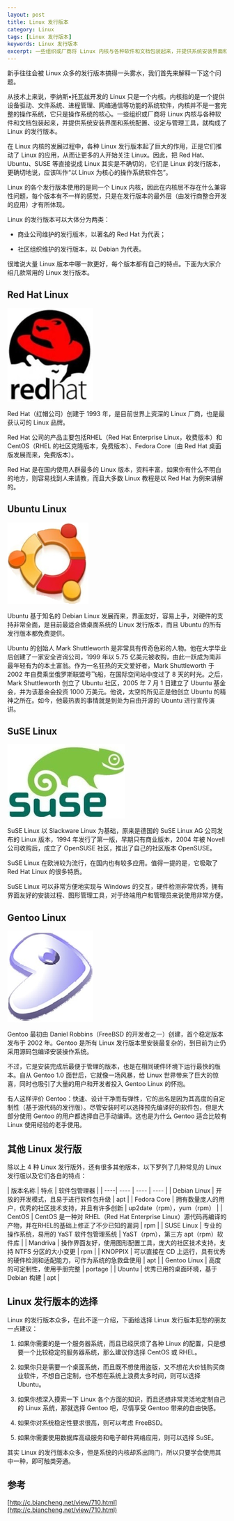 ```yaml
---
layout: post
title: Linux 发行版本
category: Linux
tags: [Linux 发行版本]
keywords: Linux 发行版本
excerpt: 一些组织或厂商将 Linux 内核与各种软件和文档包装起来，并提供系统安装界面和系统配置、设定与管理工具，就构成了 Linux 的发行版本。
---
```


新手往往会被 Linux 众多的发行版本搞得一头雾水，我们首先来解释一下这个问题。

从技术上来说，李纳斯•托瓦兹开发的 Linux 只是一个内核。内核指的是一个提供设备驱动、文件系统、进程管理、网络通信等功能的系统软件，内核并不是一套完整的操作系统，它只是操作系统的核心。一些组织或厂商将 Linux 内核与各种软件和文档包装起来，并提供系统安装界面和系统配置、设定与管理工具，就构成了 Linux 的发行版本。

在 Linux 内核的发展过程中，各种 Linux 发行版本起了巨大的作用，正是它们推动了 Linux 的应用，从而让更多的人开始关注 Linux。因此，把 Red Hat、Ubuntu、SUSE 等直接说成 Linux 其实是不确切的，它们是 Linux 的发行版本，更确切地说，应该叫作“以 Linux 为核心的操作系统软件包”。

Linux 的各个发行版本使用的是同一个 Linux 内核，因此在内核层不存在什么兼容性问题，每个版本有不一样的感觉，只是在发行版本的最外层（由发行商整合开发的应用）才有所体现。

Linux 的发行版本可以大体分为两类：

* 商业公司维护的发行版本，以著名的 Red Hat 为代表；

* 社区组织维护的发行版本，以 Debian 为代表。

很难说大量 Linux 版本中哪一款更好，每个版本都有自己的特点。下面为大家介绍几款常用的 Linux 发行版本。

## Red Hat Linux

![](/assets/images/2020/redhat.jpg)

Red Hat（红帽公司）创建于 1993 年，是目前世界上资深的 Linux 厂商，也是最获认可的 Linux 品牌。

Red Hat 公司的产品主要包括RHEL（Red Hat Enterprise Linux，收费版本）和CentOS（RHEL 的社区克隆版本，免费版本）、Fedora Core（由 Red Hat 桌面版发展而来，免费版本）。

Red Hat 是在国内使用人群最多的 Linux 版本，资料丰富，如果你有什么不明白的地方，则容易找到人来请教，而且大多数 Linux 教程是以 Red Hat 为例来讲解的。

## Ubuntu Linux

![](/assets/images/2020/ubuntu.jpg)

Ubuntu 基于知名的 Debian Linux 发展而来，界面友好，容易上手，对硬件的支持非常全面，是目前最适合做桌面系统的 Linux 发行版本，而且 Ubuntu 的所有发行版本都免费提供。

Ubuntu 的创始人 Mark Shuttleworth 是非常具有传奇色彩的人物。他在大学毕业后创建了一家安全咨询公司，1999 年以 5.75 亿美元被收购，由此一跃成为南非最年轻有为的本土富翁。作为一名狂热的天文爱好者，Mark Shuttleworth 于 2002 年自费乘坐俄罗斯联盟号飞船，在国际空间站中度过了 8 天的时光。之后，Mark Shuttleworth 创立了 Ubuntu 社区，2005 年 7 月 1 日建立了 Ubuntu 基金会，并为该基金会投资 1000 万美元。他说，太空的所见正是他创立 Ubuntu 的精神之所在。如今，他最热衷的事情就是到处为自由开源的 Ubuntu 进行宣传演讲。

## SuSE Linux

![](/assets/images/2020/suse.jpg)

SuSE Linux 以 Slackware Linux 为基础，原来是德国的 SuSE Linux AG 公司发布的 Linux 版本，1994 年发行了第一版，早期只有商业版本，2004 年被 Novell 公司收购后，成立了 OpenSUSE 社区，推出了自己的社区版本 OpenSUSE。

SuSE Linux 在欧洲较为流行，在国内也有较多应用。值得一提的是，它吸取了 Red Hat Linux 的很多特质。

SuSE Linux 可以非常方便地实现与 Windows 的交互，硬件检测非常优秀，拥有界面友好的安装过程、图形管理工具，对于终端用户和管理员来说使用非常方便。

## Gentoo Linux

![](/assets/images/2020/gentoo.jpg)

Gentoo 最初由 Daniel Robbins（FreeBSD 的开发者之一）创建，首个稳定版本发布于 2002 年。Gentoo 是所有 Linux 发行版本里安装最复杂的，到目前为止仍采用源码包编译安装操作系统。

不过，它是安装完成后最便于管理的版本，也是在相同硬件环境下运行最快的版本。自从 Gentoo 1.0 面世后，它就像一场风暴，给 Linux 世界带来了巨大的惊喜，同时也吸引了大量的用户和开发者投入 Gentoo Linux 的怀抱。

有人这样评价 Gentoo：快速、设计干净而有弹性，它的出名是因为其高度的自定制性（基于源代码的发行版）。尽管安装时可以选择预先编译好的软件包，但是大部分使用 Gentoo 的用户都选择自己手动编译。这也是为什么 Gentoo 适合比较有 Linux 使用经验的老手使用。

## 其他 Linux 发行版

除以上 4 种 Linux 发行版外，还有很多其他版本，以下罗列了几种常见的 Linux 发行版以及它们各自的特点：

| 版本名称 | 特点 | 软件包管理器 |
| ----| ---- | ---- | ---- |
| Debian Linux | 开放的开发模式，且易于进行软件包升级 | apt |
| Fedora Core | 拥有数量庞人的用户，优秀的社区技术支持，并且有许多创新 | up2date（rpm），yum（rpm） |
| CentOS | CentOS 是一种对 RHEL（Red Hat Enterprise Linux）源代码再编译的产物，并在RHEL的基础上修正了不少已知的漏洞 | rpm |
| SUSE Linux | 专业的操作系统，易用的 YaST 软件包管理系统 | YaST（rpm），第三方 apt（rpm）软件库 |
| Mandriva | 操作界面友好，使用图形配置工具，庞大的社区技术支持，支持 NTFS 分区的大小变更 | rpm |
| KNOPPIX | 可以直接在 CD 上运行，具有优秀的硬件检测和适配能力，可作为系统的急救盘使用 | apt |
| Gentoo Linux | 高度的可定制性，使用手册完整 | portage |
| Ubuntu | 优秀已用的桌面环境，基于 Debian 构建 | apt |

## Linux 发行版本的选择

Linux 的发行版本众多，在此不逐一介绍，下面给选择 Linux 发行版本犯愁的朋友一点建议：

1. 如果你需要的是一个服务器系统，而且已经厌烦了各种 Linux 的配置，只是想要一个比较稳定的服务器系统，那么建议你选择 CentOS 或 RHEL。

2. 如果你只是需要一个桌面系统，而且既不想使用盗版，又不想花大价钱购买商业软件，不想自己定制，也不想在系统上浪费太多时间，则可以选择 Ubuntu。

3. 如果你想深入摸索一下 Linux 各个方面的知识，而且还想非常灵活地定制自己的 Linux 系统，那就选择 Gentoo 吧，尽情享受 Gentoo 带来的自由快感。

4. 如果你对系统稳定性要求很高，则可以考虑 FreeBSD。

5. 如果你需要使用数据库高级服务和电子邮件网络应用，则可以选择 SuSE。

其实 Linux 的发行版本众多，但是系统的内核却系出同门，所以只要学会使用其中一种，即可触类旁通。

## 参考

[http://c.biancheng.net/view/710.html](http://c.biancheng.net/view/710.html)
